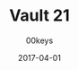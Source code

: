 ---
title: Vault 21
profile: SA Row 1
colorway: Radaway Red
base: POLYRED
legend: WA
author: 00keys
date: 2017-04-01
gb: junktown2
code: v21-polyred-wa-sa1
id: 1002 # 1000 = Junktown Keys II GB
tags: SA Row 1, Vault 21, Junktown Keys II GB, Radaway Red
template: key.jade
---